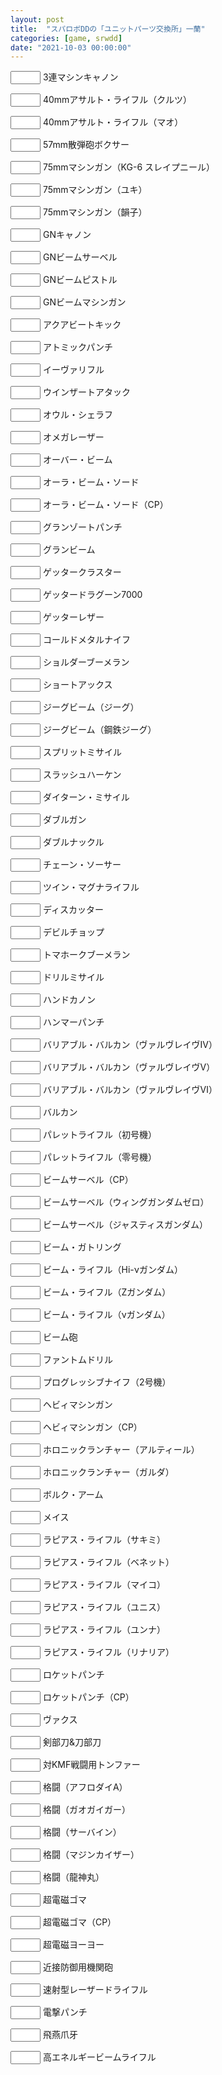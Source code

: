 ```yaml
---
layout: post
title:  "スパロボDDの「ユニットパーツ交換所」一蘭"
categories: [game, srwdd]
date: "2021-10-03 00:00:00"
---
```


<label for="3連マシンキャノン"><input type="number" id="3連マシンキャノン" max="6" min="0"><datalist id="3連マシンキャノン"><option value="0"><option value="1"><option value="2"><option value="3"><option value="4"><option value="5"><option value="6"></datalist> 3連マシンキャノン</label>

<label for="40mmアサルト・ライフル（クルツ）"><input type="number" id="40mmアサルト・ライフル（クルツ）" max="6" min="0"><datalist id="40mmアサルト・ライフル（クルツ）"><option value="0"><option value="1"><option value="2"><option value="3"><option value="4"><option value="5"><option value="6"></datalist> 40mmアサルト・ライフル（クルツ）</label>

<label for="40mmアサルト・ライフル（マオ）"><input type="number" id="40mmアサルト・ライフル（マオ）" max="6" min="0"><datalist id="40mmアサルト・ライフル（マオ）"><option value="0"><option value="1"><option value="2"><option value="3"><option value="4"><option value="5"><option value="6"></datalist> 40mmアサルト・ライフル（マオ）</label>

<label for="57mm散弾砲ボクサー"><input type="number" id="57mm散弾砲ボクサー" max="6" min="0"><datalist id="57mm散弾砲ボクサー"><option value="0"><option value="1"><option value="2"><option value="3"><option value="4"><option value="5"><option value="6"></datalist> 57mm散弾砲ボクサー</label>

<label for="75mmマシンガン（KG-6 スレイプニール）"><input type="number" id="75mmマシンガン（KG-6 スレイプニール）" max="6" min="0"><datalist id="75mmマシンガン（KG-6 スレイプニール）"><option value="0"><option value="1"><option value="2"><option value="3"><option value="4"><option value="5"><option value="6"></datalist> 75mmマシンガン（KG-6 スレイプニール）</label>

<label for="75mmマシンガン（ユキ）"><input type="number" id="75mmマシンガン（ユキ）" max="6" min="0"><datalist id="75mmマシンガン（ユキ）"><option value="0"><option value="1"><option value="2"><option value="3"><option value="4"><option value="5"><option value="6"></datalist> 75mmマシンガン（ユキ）</label>

<label for="75mmマシンガン（韻子）"><input type="number" id="75mmマシンガン（韻子）" max="6" min="0"><datalist id="75mmマシンガン（韻子）"><option value="0"><option value="1"><option value="2"><option value="3"><option value="4"><option value="5"><option value="6"></datalist> 75mmマシンガン（韻子）</label>

<label for="GNキャノン"><input type="number" id="GNキャノン" max="6" min="0"><datalist id="GNキャノン"><option value="0"><option value="1"><option value="2"><option value="3"><option value="4"><option value="5"><option value="6"></datalist> GNキャノン</label>

<label for="GNビームサーベル"><input type="number" id="GNビームサーベル" max="6" min="0"><datalist id="GNビームサーベル"><option value="0"><option value="1"><option value="2"><option value="3"><option value="4"><option value="5"><option value="6"></datalist> GNビームサーベル</label>

<label for="GNビームピストル"><input type="number" id="GNビームピストル" max="6" min="0"><datalist id="GNビームピストル"><option value="0"><option value="1"><option value="2"><option value="3"><option value="4"><option value="5"><option value="6"></datalist> GNビームピストル</label>

<label for="GNビームマシンガン"><input type="number" id="GNビームマシンガン" max="6" min="0"><datalist id="GNビームマシンガン"><option value="0"><option value="1"><option value="2"><option value="3"><option value="4"><option value="5"><option value="6"></datalist> GNビームマシンガン</label>

<label for="アクアビートキック"><input type="number" id="アクアビートキック" max="6" min="0"><datalist id="アクアビートキック"><option value="0"><option value="1"><option value="2"><option value="3"><option value="4"><option value="5"><option value="6"></datalist> アクアビートキック</label>

<label for="アトミックパンチ"><input type="number" id="アトミックパンチ" max="6" min="0"><datalist id="アトミックパンチ"><option value="0"><option value="1"><option value="2"><option value="3"><option value="4"><option value="5"><option value="6"></datalist> アトミックパンチ</label>

<label for="イーヴァリフル"><input type="number" id="イーヴァリフル" max="6" min="0"><datalist id="イーヴァリフル"><option value="0"><option value="1"><option value="2"><option value="3"><option value="4"><option value="5"><option value="6"></datalist> イーヴァリフル</label>

<label for="ウインザートアタック"><input type="number" id="ウインザートアタック" max="6" min="0"><datalist id="ウインザートアタック"><option value="0"><option value="1"><option value="2"><option value="3"><option value="4"><option value="5"><option value="6"></datalist> ウインザートアタック</label>

<label for="オウル・シェラフ"><input type="number" id="オウル・シェラフ" max="6" min="0"><datalist id="オウル・シェラフ"><option value="0"><option value="1"><option value="2"><option value="3"><option value="4"><option value="5"><option value="6"></datalist> オウル・シェラフ</label>

<label for="オメガレーザー"><input type="number" id="オメガレーザー" max="6" min="0"><datalist id="オメガレーザー"><option value="0"><option value="1"><option value="2"><option value="3"><option value="4"><option value="5"><option value="6"></datalist> オメガレーザー</label>

<label for="オーバー・ビーム"><input type="number" id="オーバー・ビーム" max="6" min="0"><datalist id="オーバー・ビーム"><option value="0"><option value="1"><option value="2"><option value="3"><option value="4"><option value="5"><option value="6"></datalist> オーバー・ビーム</label>

<label for="オーラ・ビーム・ソード"><input type="number" id="オーラ・ビーム・ソード" max="6" min="0"><datalist id="オーラ・ビーム・ソード"><option value="0"><option value="1"><option value="2"><option value="3"><option value="4"><option value="5"><option value="6"></datalist> オーラ・ビーム・ソード</label>

<label for="オーラ・ビーム・ソード（CP）"><input type="number" id="オーラ・ビーム・ソード（CP）" max="6" min="0"><datalist id="オーラ・ビーム・ソード（CP）"><option value="0"><option value="1"><option value="2"><option value="3"><option value="4"><option value="5"><option value="6"></datalist> オーラ・ビーム・ソード（CP）</label>

<label for="グランゾートパンチ"><input type="number" id="グランゾートパンチ" max="6" min="0"><datalist id="グランゾートパンチ"><option value="0"><option value="1"><option value="2"><option value="3"><option value="4"><option value="5"><option value="6"></datalist> グランゾートパンチ</label>

<label for="グランビーム"><input type="number" id="グランビーム" max="6" min="0"><datalist id="グランビーム"><option value="0"><option value="1"><option value="2"><option value="3"><option value="4"><option value="5"><option value="6"></datalist> グランビーム</label>

<label for="ゲッタークラスター"><input type="number" id="ゲッタークラスター" max="6" min="0"><datalist id="ゲッタークラスター"><option value="0"><option value="1"><option value="2"><option value="3"><option value="4"><option value="5"><option value="6"></datalist> ゲッタークラスター</label>

<label for="ゲッタードラグーン7000"><input type="number" id="ゲッタードラグーン7000" max="6" min="0"><datalist id="ゲッタードラグーン7000"><option value="0"><option value="1"><option value="2"><option value="3"><option value="4"><option value="5"><option value="6"></datalist> ゲッタードラグーン7000</label>

<label for="ゲッターレザー"><input type="number" id="ゲッターレザー" max="6" min="0"><datalist id="ゲッターレザー"><option value="0"><option value="1"><option value="2"><option value="3"><option value="4"><option value="5"><option value="6"></datalist> ゲッターレザー</label>

<label for="コールドメタルナイフ"><input type="number" id="コールドメタルナイフ" max="6" min="0"><datalist id="コールドメタルナイフ"><option value="0"><option value="1"><option value="2"><option value="3"><option value="4"><option value="5"><option value="6"></datalist> コールドメタルナイフ</label>

<label for="ショルダーブーメラン"><input type="number" id="ショルダーブーメラン" max="6" min="0"><datalist id="ショルダーブーメラン"><option value="0"><option value="1"><option value="2"><option value="3"><option value="4"><option value="5"><option value="6"></datalist> ショルダーブーメラン</label>

<label for="ショートアックス"><input type="number" id="ショートアックス" max="6" min="0"><datalist id="ショートアックス"><option value="0"><option value="1"><option value="2"><option value="3"><option value="4"><option value="5"><option value="6"></datalist> ショートアックス</label>

<label for="ジーグビーム（ジーグ）"><input type="number" id="ジーグビーム（ジーグ）" max="6" min="0"><datalist id="ジーグビーム（ジーグ）"><option value="0"><option value="1"><option value="2"><option value="3"><option value="4"><option value="5"><option value="6"></datalist> ジーグビーム（ジーグ）</label>

<label for="ジーグビーム（鋼鉄ジーグ）"><input type="number" id="ジーグビーム（鋼鉄ジーグ）" max="6" min="0"><datalist id="ジーグビーム（鋼鉄ジーグ）"><option value="0"><option value="1"><option value="2"><option value="3"><option value="4"><option value="5"><option value="6"></datalist> ジーグビーム（鋼鉄ジーグ）</label>

<label for="スプリットミサイル"><input type="number" id="スプリットミサイル" max="6" min="0"><datalist id="スプリットミサイル"><option value="0"><option value="1"><option value="2"><option value="3"><option value="4"><option value="5"><option value="6"></datalist> スプリットミサイル</label>

<label for="スラッシュハーケン"><input type="number" id="スラッシュハーケン" max="6" min="0"><datalist id="スラッシュハーケン"><option value="0"><option value="1"><option value="2"><option value="3"><option value="4"><option value="5"><option value="6"></datalist> スラッシュハーケン</label>

<label for="ダイターン・ミサイル"><input type="number" id="ダイターン・ミサイル" max="6" min="0"><datalist id="ダイターン・ミサイル"><option value="0"><option value="1"><option value="2"><option value="3"><option value="4"><option value="5"><option value="6"></datalist> ダイターン・ミサイル</label>

<label for="ダブルガン"><input type="number" id="ダブルガン" max="6" min="0"><datalist id="ダブルガン"><option value="0"><option value="1"><option value="2"><option value="3"><option value="4"><option value="5"><option value="6"></datalist> ダブルガン</label>

<label for="ダブルナックル"><input type="number" id="ダブルナックル" max="6" min="0"><datalist id="ダブルナックル"><option value="0"><option value="1"><option value="2"><option value="3"><option value="4"><option value="5"><option value="6"></datalist> ダブルナックル</label>

<label for="チェーン・ソーサー"><input type="number" id="チェーン・ソーサー" max="6" min="0"><datalist id="チェーン・ソーサー"><option value="0"><option value="1"><option value="2"><option value="3"><option value="4"><option value="5"><option value="6"></datalist> チェーン・ソーサー</label>

<label for="ツイン・マグナライフル"><input type="number" id="ツイン・マグナライフル" max="6" min="0"><datalist id="ツイン・マグナライフル"><option value="0"><option value="1"><option value="2"><option value="3"><option value="4"><option value="5"><option value="6"></datalist> ツイン・マグナライフル</label>

<label for="ディスカッター"><input type="number" id="ディスカッター" max="6" min="0"><datalist id="ディスカッター"><option value="0"><option value="1"><option value="2"><option value="3"><option value="4"><option value="5"><option value="6"></datalist> ディスカッター</label>

<label for="デビルチョップ"><input type="number" id="デビルチョップ" max="6" min="0"><datalist id="デビルチョップ"><option value="0"><option value="1"><option value="2"><option value="3"><option value="4"><option value="5"><option value="6"></datalist> デビルチョップ</label>

<label for="トマホークブーメラン"><input type="number" id="トマホークブーメラン" max="6" min="0"><datalist id="トマホークブーメラン"><option value="0"><option value="1"><option value="2"><option value="3"><option value="4"><option value="5"><option value="6"></datalist> トマホークブーメラン</label>

<label for="ドリルミサイル"><input type="number" id="ドリルミサイル" max="6" min="0"><datalist id="ドリルミサイル"><option value="0"><option value="1"><option value="2"><option value="3"><option value="4"><option value="5"><option value="6"></datalist> ドリルミサイル</label>

<label for="ハンドカノン"><input type="number" id="ハンドカノン" max="6" min="0"><datalist id="ハンドカノン"><option value="0"><option value="1"><option value="2"><option value="3"><option value="4"><option value="5"><option value="6"></datalist> ハンドカノン</label>

<label for="ハンマーパンチ"><input type="number" id="ハンマーパンチ" max="6" min="0"><datalist id="ハンマーパンチ"><option value="0"><option value="1"><option value="2"><option value="3"><option value="4"><option value="5"><option value="6"></datalist> ハンマーパンチ</label>

<label for="バリアブル・バルカン（ヴァルヴレイヴⅣ）"><input type="number" id="バリアブル・バルカン（ヴァルヴレイヴⅣ）" max="6" min="0"><datalist id="バリアブル・バルカン（ヴァルヴレイヴⅣ）"><option value="0"><option value="1"><option value="2"><option value="3"><option value="4"><option value="5"><option value="6"></datalist> バリアブル・バルカン（ヴァルヴレイヴⅣ）</label>

<label for="バリアブル・バルカン（ヴァルヴレイヴⅤ）"><input type="number" id="バリアブル・バルカン（ヴァルヴレイヴⅤ）" max="6" min="0"><datalist id="バリアブル・バルカン（ヴァルヴレイヴⅤ）"><option value="0"><option value="1"><option value="2"><option value="3"><option value="4"><option value="5"><option value="6"></datalist> バリアブル・バルカン（ヴァルヴレイヴⅤ）</label>

<label for="バリアブル・バルカン（ヴァルヴレイヴⅥ）"><input type="number" id="バリアブル・バルカン（ヴァルヴレイヴⅥ）" max="6" min="0"><datalist id="バリアブル・バルカン（ヴァルヴレイヴⅥ）"><option value="0"><option value="1"><option value="2"><option value="3"><option value="4"><option value="5"><option value="6"></datalist> バリアブル・バルカン（ヴァルヴレイヴⅥ）</label>

<label for="バルカン"><input type="number" id="バルカン" max="6" min="0"><datalist id="バルカン"><option value="0"><option value="1"><option value="2"><option value="3"><option value="4"><option value="5"><option value="6"></datalist> バルカン</label>

<label for="パレットライフル（初号機）"><input type="number" id="パレットライフル（初号機）" max="6" min="0"><datalist id="パレットライフル（初号機）"><option value="0"><option value="1"><option value="2"><option value="3"><option value="4"><option value="5"><option value="6"></datalist> パレットライフル（初号機）</label>

<label for="パレットライフル（零号機）"><input type="number" id="パレットライフル（零号機）" max="6" min="0"><datalist id="パレットライフル（零号機）"><option value="0"><option value="1"><option value="2"><option value="3"><option value="4"><option value="5"><option value="6"></datalist> パレットライフル（零号機）</label>

<label for="ビームサーベル（CP）"><input type="number" id="ビームサーベル（CP）" max="6" min="0"><datalist id="ビームサーベル（CP）"><option value="0"><option value="1"><option value="2"><option value="3"><option value="4"><option value="5"><option value="6"></datalist> ビームサーベル（CP）</label>

<label for="ビームサーベル（ウィングガンダムゼロ）"><input type="number" id="ビームサーベル（ウィングガンダムゼロ）" max="6" min="0"><datalist id="ビームサーベル（ウィングガンダムゼロ）"><option value="0"><option value="1"><option value="2"><option value="3"><option value="4"><option value="5"><option value="6"></datalist> ビームサーベル（ウィングガンダムゼロ）</label>

<label for="ビームサーベル（ジャスティスガンダム）"><input type="number" id="ビームサーベル（ジャスティスガンダム）" max="6" min="0"><datalist id="ビームサーベル（ジャスティスガンダム）"><option value="0"><option value="1"><option value="2"><option value="3"><option value="4"><option value="5"><option value="6"></datalist> ビームサーベル（ジャスティスガンダム）</label>

<label for="ビーム・ガトリング"><input type="number" id="ビーム・ガトリング" max="6" min="0"><datalist id="ビーム・ガトリング"><option value="0"><option value="1"><option value="2"><option value="3"><option value="4"><option value="5"><option value="6"></datalist> ビーム・ガトリング</label>

<label for="ビーム・ライフル（Hi-νガンダム）"><input type="number" id="ビーム・ライフル（Hi-νガンダム）" max="6" min="0"><datalist id="ビーム・ライフル（Hi-νガンダム）"><option value="0"><option value="1"><option value="2"><option value="3"><option value="4"><option value="5"><option value="6"></datalist> ビーム・ライフル（Hi-νガンダム）</label>

<label for="ビーム・ライフル（Zガンダム）"><input type="number" id="ビーム・ライフル（Zガンダム）" max="6" min="0"><datalist id="ビーム・ライフル（Zガンダム）"><option value="0"><option value="1"><option value="2"><option value="3"><option value="4"><option value="5"><option value="6"></datalist> ビーム・ライフル（Zガンダム）</label>

<label for="ビーム・ライフル（νガンダム）"><input type="number" id="ビーム・ライフル（νガンダム）" max="6" min="0"><datalist id="ビーム・ライフル（νガンダム）"><option value="0"><option value="1"><option value="2"><option value="3"><option value="4"><option value="5"><option value="6"></datalist> ビーム・ライフル（νガンダム）</label>

<label for="ビーム砲"><input type="number" id="ビーム砲" max="6" min="0"><datalist id="ビーム砲"><option value="0"><option value="1"><option value="2"><option value="3"><option value="4"><option value="5"><option value="6"></datalist> ビーム砲</label>

<label for="ファントムドリル"><input type="number" id="ファントムドリル" max="6" min="0"><datalist id="ファントムドリル"><option value="0"><option value="1"><option value="2"><option value="3"><option value="4"><option value="5"><option value="6"></datalist> ファントムドリル</label>

<label for="プログレッシブナイフ（2号機）"><input type="number" id="プログレッシブナイフ（2号機）" max="6" min="0"><datalist id="プログレッシブナイフ（2号機）"><option value="0"><option value="1"><option value="2"><option value="3"><option value="4"><option value="5"><option value="6"></datalist> プログレッシブナイフ（2号機）</label>

<label for="ヘビィマシンガン"><input type="number" id="ヘビィマシンガン" max="6" min="0"><datalist id="ヘビィマシンガン"><option value="0"><option value="1"><option value="2"><option value="3"><option value="4"><option value="5"><option value="6"></datalist> ヘビィマシンガン</label>

<label for="ヘビィマシンガン（CP）"><input type="number" id="ヘビィマシンガン（CP）" max="6" min="0"><datalist id="ヘビィマシンガン（CP）"><option value="0"><option value="1"><option value="2"><option value="3"><option value="4"><option value="5"><option value="6"></datalist> ヘビィマシンガン（CP）</label>

<label for="ホロニックランチャー（アルティール）"><input type="number" id="ホロニックランチャー（アルティール）" max="6" min="0"><datalist id="ホロニックランチャー（アルティール）"><option value="0"><option value="1"><option value="2"><option value="3"><option value="4"><option value="5"><option value="6"></datalist> ホロニックランチャー（アルティール）</label>

<label for="ホロニックランチャー（ガルダ）"><input type="number" id="ホロニックランチャー（ガルダ）" max="6" min="0"><datalist id="ホロニックランチャー（ガルダ）"><option value="0"><option value="1"><option value="2"><option value="3"><option value="4"><option value="5"><option value="6"></datalist> ホロニックランチャー（ガルダ）</label>

<label for="ボルク・アーム"><input type="number" id="ボルク・アーム" max="6" min="0"><datalist id="ボルク・アーム"><option value="0"><option value="1"><option value="2"><option value="3"><option value="4"><option value="5"><option value="6"></datalist> ボルク・アーム</label>

<label for="メイス"><input type="number" id="メイス" max="6" min="0"><datalist id="メイス"><option value="0"><option value="1"><option value="2"><option value="3"><option value="4"><option value="5"><option value="6"></datalist> メイス</label>

<label for="ラピアス・ライフル（サキミ）"><input type="number" id="ラピアス・ライフル（サキミ）" max="6" min="0"><datalist id="ラピアス・ライフル（サキミ）"><option value="0"><option value="1"><option value="2"><option value="3"><option value="4"><option value="5"><option value="6"></datalist> ラピアス・ライフル（サキミ）</label>

<label for="ラピアス・ライフル（ベネット）"><input type="number" id="ラピアス・ライフル（ベネット）" max="6" min="0"><datalist id="ラピアス・ライフル（ベネット）"><option value="0"><option value="1"><option value="2"><option value="3"><option value="4"><option value="5"><option value="6"></datalist> ラピアス・ライフル（ベネット）</label>

<label for="ラピアス・ライフル（マイコ）"><input type="number" id="ラピアス・ライフル（マイコ）" max="6" min="0"><datalist id="ラピアス・ライフル（マイコ）"><option value="0"><option value="1"><option value="2"><option value="3"><option value="4"><option value="5"><option value="6"></datalist> ラピアス・ライフル（マイコ）</label>

<label for="ラピアス・ライフル（ユニス）"><input type="number" id="ラピアス・ライフル（ユニス）" max="6" min="0"><datalist id="ラピアス・ライフル（ユニス）"><option value="0"><option value="1"><option value="2"><option value="3"><option value="4"><option value="5"><option value="6"></datalist> ラピアス・ライフル（ユニス）</label>

<label for="ラピアス・ライフル（ユンナ）"><input type="number" id="ラピアス・ライフル（ユンナ）" max="6" min="0"><datalist id="ラピアス・ライフル（ユンナ）"><option value="0"><option value="1"><option value="2"><option value="3"><option value="4"><option value="5"><option value="6"></datalist> ラピアス・ライフル（ユンナ）</label>

<label for="ラピアス・ライフル（リナリア）"><input type="number" id="ラピアス・ライフル（リナリア）" max="6" min="0"><datalist id="ラピアス・ライフル（リナリア）"><option value="0"><option value="1"><option value="2"><option value="3"><option value="4"><option value="5"><option value="6"></datalist> ラピアス・ライフル（リナリア）</label>

<label for="ロケットパンチ"><input type="number" id="ロケットパンチ" max="6" min="0"><datalist id="ロケットパンチ"><option value="0"><option value="1"><option value="2"><option value="3"><option value="4"><option value="5"><option value="6"></datalist> ロケットパンチ</label>

<label for="ロケットパンチ（CP）"><input type="number" id="ロケットパンチ（CP）" max="6" min="0"><datalist id="ロケットパンチ（CP）"><option value="0"><option value="1"><option value="2"><option value="3"><option value="4"><option value="5"><option value="6"></datalist> ロケットパンチ（CP）</label>

<label for="ヴァクス"><input type="number" id="ヴァクス" max="6" min="0"><datalist id="ヴァクス"><option value="0"><option value="1"><option value="2"><option value="3"><option value="4"><option value="5"><option value="6"></datalist> ヴァクス</label>

<label for="剣部刀&刀部刀"><input type="number" id="剣部刀&刀部刀" max="6" min="0"><datalist id="剣部刀&刀部刀"><option value="0"><option value="1"><option value="2"><option value="3"><option value="4"><option value="5"><option value="6"></datalist> 剣部刀&刀部刀</label>

<label for="対KMF戦闘用トンファー"><input type="number" id="対KMF戦闘用トンファー" max="6" min="0"><datalist id="対KMF戦闘用トンファー"><option value="0"><option value="1"><option value="2"><option value="3"><option value="4"><option value="5"><option value="6"></datalist> 対KMF戦闘用トンファー</label>

<label for="格闘（アフロダイA）"><input type="number" id="格闘（アフロダイA）" max="6" min="0"><datalist id="格闘（アフロダイA）"><option value="0"><option value="1"><option value="2"><option value="3"><option value="4"><option value="5"><option value="6"></datalist> 格闘（アフロダイA）</label>

<label for="格闘（ガオガイガー）"><input type="number" id="格闘（ガオガイガー）" max="6" min="0"><datalist id="格闘（ガオガイガー）"><option value="0"><option value="1"><option value="2"><option value="3"><option value="4"><option value="5"><option value="6"></datalist> 格闘（ガオガイガー）</label>

<label for="格闘（サーバイン）"><input type="number" id="格闘（サーバイン）" max="6" min="0"><datalist id="格闘（サーバイン）"><option value="0"><option value="1"><option value="2"><option value="3"><option value="4"><option value="5"><option value="6"></datalist> 格闘（サーバイン）</label>

<label for="格闘（マジンカイザー）"><input type="number" id="格闘（マジンカイザー）" max="6" min="0"><datalist id="格闘（マジンカイザー）"><option value="0"><option value="1"><option value="2"><option value="3"><option value="4"><option value="5"><option value="6"></datalist> 格闘（マジンカイザー）</label>

<label for="格闘（龍神丸）"><input type="number" id="格闘（龍神丸）" max="6" min="0"><datalist id="格闘（龍神丸）"><option value="0"><option value="1"><option value="2"><option value="3"><option value="4"><option value="5"><option value="6"></datalist> 格闘（龍神丸）</label>

<label for="超電磁ゴマ"><input type="number" id="超電磁ゴマ" max="6" min="0"><datalist id="超電磁ゴマ"><option value="0"><option value="1"><option value="2"><option value="3"><option value="4"><option value="5"><option value="6"></datalist> 超電磁ゴマ</label>

<label for="超電磁ゴマ（CP）"><input type="number" id="超電磁ゴマ（CP）" max="6" min="0"><datalist id="超電磁ゴマ（CP）"><option value="0"><option value="1"><option value="2"><option value="3"><option value="4"><option value="5"><option value="6"></datalist> 超電磁ゴマ（CP）</label>

<label for="超電磁ヨーヨー"><input type="number" id="超電磁ヨーヨー" max="6" min="0"><datalist id="超電磁ヨーヨー"><option value="0"><option value="1"><option value="2"><option value="3"><option value="4"><option value="5"><option value="6"></datalist> 超電磁ヨーヨー</label>

<label for="近接防御用機関砲"><input type="number" id="近接防御用機関砲" max="6" min="0"><datalist id="近接防御用機関砲"><option value="0"><option value="1"><option value="2"><option value="3"><option value="4"><option value="5"><option value="6"></datalist> 近接防御用機関砲</label>

<label for="速射型レーザードライフル"><input type="number" id="速射型レーザードライフル" max="6" min="0"><datalist id="速射型レーザードライフル"><option value="0"><option value="1"><option value="2"><option value="3"><option value="4"><option value="5"><option value="6"></datalist> 速射型レーザードライフル</label>

<label for="電撃パンチ"><input type="number" id="電撃パンチ" max="6" min="0"><datalist id="電撃パンチ"><option value="0"><option value="1"><option value="2"><option value="3"><option value="4"><option value="5"><option value="6"></datalist> 電撃パンチ</label>

<label for="飛燕爪牙"><input type="number" id="飛燕爪牙" max="6" min="0"><datalist id="飛燕爪牙"><option value="0"><option value="1"><option value="2"><option value="3"><option value="4"><option value="5"><option value="6"></datalist> 飛燕爪牙</label>

<label for="高エネルギービームライフル"><input type="number" id="高エネルギービームライフル" max="6" min="0"><datalist id="高エネルギービームライフル"><option value="0"><option value="1"><option value="2"><option value="3"><option value="4"><option value="5"><option value="6"></datalist> 高エネルギービームライフル</label>


<script>
const STORAGE_KEY = '2021-10-09-report';
const QUERY = 'article input[type="number"]';
function load() {
  var unitparts = JSON.parse(localStorage.getItem(STORAGE_KEY));

  if (unitparts && unitparts['unitparts']) {
    var checked = unitparts['unitparts'];
    [...document.querySelectorAll(QUERY)].forEach((e) => {
      var status = checked[e.parentElement.innerText];
      if (status) {
        e.value = status;
      }
    });
  }

  [...document.querySelectorAll(QUERY)].forEach((e) => {
    e.addEventListener('change', (event) => {
      save();
    });
  });
}

function save() {
  var data = {};
  [...document.querySelectorAll(QUERY)].forEach((c) => {
      data[c.parentElement.innerText] = c.value;
  });
  var unitparts = { 'unitparts': data };

  localStorage.setItem(STORAGE_KEY, JSON.stringify(unitparts));
}

window.onload = () => {
  load();
}
</script>
